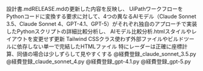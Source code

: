 設計書.mdRELEASE.mdの更新した内容を反映し、
UiPathワークフローをPythonコードに変換する要求に対して、4つの異なるAIモデル（Claude Sonnet 3.5、Claude Sonnet 4、GPT-4.1、GPT-5）がそれぞれ独自のアプローチで実装したPythonスクリプトの詳細比較分析し、
AIモデル比較分析.htmlスタイルやレイアウトを変更せず更新
Tailwind CSSクラス使わず外部ファイルやビルドツールに依存しない単一で完結したHTMLファイル
特にレーダーは正確に座標計算、同値の場合は少しずらして見やすくする
@経費登録_claude_sonnet_3.5.py
@経費登録_claude_sonnet_4.py
@経費登録_gpt-4.1.py
@経費登録_gpt-5.py

